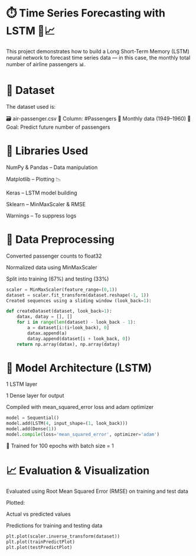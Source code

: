 # ⏱️ Time Series Forecasting with LSTM 🧠📈
This project demonstrates how to build a Long Short-Term Memory (LSTM) neural network to forecast time series data — in this case, the monthly total number of airline passengers 📊.

# 📁 Dataset
The dataset used is:

🗃️ air-passenger.csv
📌 Column: #Passengers
📅 Monthly data (1949–1960)
🔢 Goal: Predict future number of passengers

# 🧰 Libraries Used
NumPy & Pandas – Data manipulation

Matplotlib – Plotting 📉

Keras – LSTM model building

Sklearn – MinMaxScaler & RMSE

Warnings – To suppress logs

# 🔄 Data Preprocessing
Converted passenger counts to float32

Normalized data using MinMaxScaler

Split into training (67%) and testing (33%)

```python
scaler = MinMaxScaler(feature_range=(0,1))
dataset = scaler.fit_transform(dataset.reshape(-1, 1))
Created sequences using a sliding window (look_back=1):
```
```python
def createDataset(dataset, look_back=1):
    datax, datay = [], []
    for i in range(len(dataset) - look_back - 1):
        a = dataset[i:(i+look_back), 0]
        datax.append(a)
        datay.append(dataset[i + look_back, 0])
    return np.array(datax), np.array(datay)
```
# 🧠 Model Architecture (LSTM)
1 LSTM layer

1 Dense layer for output

Compiled with mean_squared_error loss and adam optimizer

```python
model = Sequential()
model.add(LSTM(4, input_shape=(1, look_back)))
model.add(Dense(1))
model.compile(loss='mean_squared_error', optimizer='adam')
```
🧪 Trained for 100 epochs with batch size = 1

# 📈 Evaluation & Visualization
Evaluated using Root Mean Squared Error (RMSE) on training and test data

Plotted:

Actual vs predicted values

Predictions for training and testing data

```python
plt.plot(scaler.inverse_transform(dataset))
plt.plot(trainPredictPlot)
plt.plot(testPredictPlot)
```
